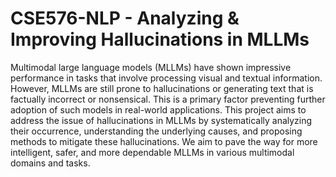 # CSE576-NLP - Analyzing & Improving Hallucinations in MLLMs
Multimodal large language models (MLLMs) have shown impressive performance
in tasks that involve processing visual and textual information. However, MLLMs are still prone to
hallucinations or generating text that is factually incorrect or nonsensical. This is a primary factor
preventing further adoption of such models in real-world applications. This project aims to address the
issue of hallucinations in MLLMs by systematically analyzing their occurrence, understanding the
underlying causes, and proposing methods to mitigate these hallucinations. We aim to pave the way for
more intelligent, safer, and more dependable MLLMs in various multimodal domains and tasks.


